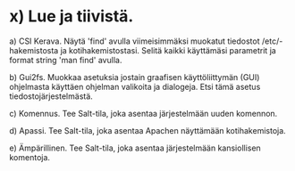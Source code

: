 # x) Lue ja tiivistä.




a) CSI Kerava. Näytä 'find' avulla viimeisimmäksi muokatut tiedostot /etc/-hakemistosta ja kotihakemistostasi. Selitä kaikki käyttämäsi parametrit ja format string 'man find' avulla.

b) Gui2fs. Muokkaa asetuksia jostain graafisen käyttöliittymän (GUI) ohjelmasta käyttäen ohjelman valikoita ja dialogeja. Etsi tämä asetus tiedostojärjestelmästä.

c) Komennus. Tee Salt-tila, joka asentaa järjestelmään uuden komennon.

d) Apassi. Tee Salt-tila, joka asentaa Apachen näyttämään kotihakemistoja.

e) Ämpärillinen. Tee Salt-tila, joka asentaa järjestelmään kansiollisen komentoja.
